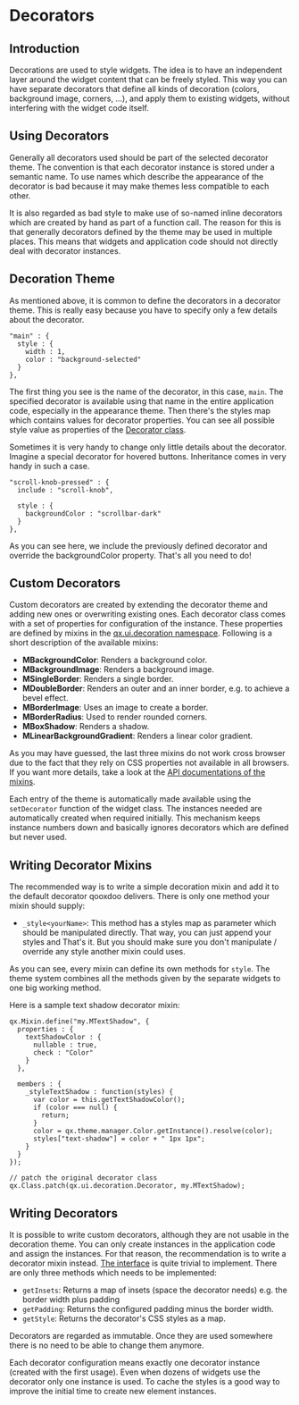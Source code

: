 Decorators
==========

Introduction
------------

Decorations are used to style widgets. The idea is to have an independent layer around the widget content that can be freely styled. This way you can have separate decorators that define all kinds of decoration (colors, background image, corners, ...), and apply them to existing widgets, without interfering with the widget code itself.

Using Decorators
----------------

Generally all decorators used should be part of the selected decorator theme. The convention is that each decorator instance is stored under a semantic name. To use names which describe the appearance of the decorator is bad because it may make themes less compatible to each other.

It is also regarded as bad style to make use of so-named inline decorators which are created by hand as part of a function call. The reason for this is that generally decorators defined by the theme may be used in multiple places. This means that widgets and application code should not directly deal with decorator instances.

Decoration Theme
----------------

As mentioned above, it is common to define the decorators in a decorator theme. This is really easy because you have to specify only a few details about the decorator.

    "main" : {
      style : {
        width : 1,
        color : "background-selected"
      }
    },

The first thing you see is the name of the decorator, in this case, `main`. The specified decorator is available using that name in the entire application code, especially in the appearance theme. Then there's the styles map which contains values for decorator properties. You can see all possible style value as properties of the [Decorator class](http://demo.qooxdoo.org/%{version}/apiviewer/#qx.ui.decoration.Decorator).

Sometimes it is very handy to change only little details about the decorator. Imagine a special decorator for hovered buttons. Inheritance comes in very handy in such a case.

    "scroll-knob-pressed" : {
      include : "scroll-knob",

      style : {
        backgroundColor : "scrollbar-dark"
      }
    },

As you can see here, we include the previously defined decorator and override the backgroundColor property. That's all you need to do!

Custom Decorators
-----------------

Custom decorators are created by extending the decorator theme and adding new ones or overwriting existing ones. Each decorator class comes with a set of properties for configuration of the instance. These properties are defined by mixins in the [qx.ui.decoration namespace](http://demo.qooxdoo.org/%{version}/apiviewer/#qx.ui.decoration). Following is a short description of the available mixins:

-   **MBackgroundColor**: Renders a background color.
-   **MBackgroundImage**: Renders a background image.
-   **MSingleBorder**: Renders a single border.
-   **MDoubleBorder**: Renders an outer and an inner border, e.g. to achieve a bevel effect.
-   **MBorderImage**: Uses an image to create a border.
-   **MBorderRadius**: Used to render rounded corners.
-   **MBoxShadow**: Renders a shadow.
-   **MLinearBackgroundGradient**: Renders a linear color gradient.

As you may have guessed, the last three mixins do not work cross browser due to the fact that they rely on CSS properties not available in all browsers. If you want more details, take a look at the [API documentations of the mixins](http://demo.qooxdoo.org/current/apiviewer/#qx.ui.decoration).

Each entry of the theme is automatically made available using the `setDecorator` function of the widget class. The instances needed are automatically created when required initially. This mechanism keeps instance numbers down and basically ignores decorators which are defined but never used.

Writing Decorator Mixins
------------------------

The recommended way is to write a simple decoration mixin and add it to the default decorator qooxdoo delivers. There is only one method your mixin should supply:

-   `_style<yourName>`: This method has a styles map as parameter which should be manipulated directly. That way, you can just append your styles and That's it. But you should make sure you don't manipulate / override any style another mixin could uses.

As you can see, every mixin can define its own methods for `style`. The theme system combines all the methods given by the separate widgets to one big working method.

Here is a sample text shadow decorator mixin:

    qx.Mixin.define("my.MTextShadow", {
      properties : {
        textShadowColor : {
          nullable : true,
          check : "Color"
        }
      },

      members : {
        _styleTextShadow : function(styles) {
          var color = this.getTextShadowColor();
          if (color === null) {
            return;
          }
          color = qx.theme.manager.Color.getInstance().resolve(color);
          styles["text-shadow"] = color + " 1px 1px";
        }
      }
    });

    // patch the original decorator class
    qx.Class.patch(qx.ui.decoration.Decorator, my.MTextShadow);

Writing Decorators
------------------

It is possible to write custom decorators, although they are not usable in the decoration theme. You can only create instances in the application code and assign the instances. For that reason, the recommendation is to write a decorator mixin instead. [The interface](http://demo.qooxdoo.org/%{version}/apiviewer/#qx.ui.decoration.IDecorator) is quite trivial to implement. There are only three methods which needs to be implemented:

-   `getInsets`: Returns a map of insets (space the decorator needs) e.g. the border width plus padding
-   `getPadding`: Returns the configured padding minus the border width.
-   `getStyle`: Returns the decorator's CSS styles as a map.

Decorators are regarded as immutable. Once they are used somewhere there is no need to be able to change them anymore.

Each decorator configuration means exactly one decorator instance (created with the first usage). Even when dozens of widgets use the decorator only one instance is used. To cache the styles is a good way to improve the initial time to create new element instances.
